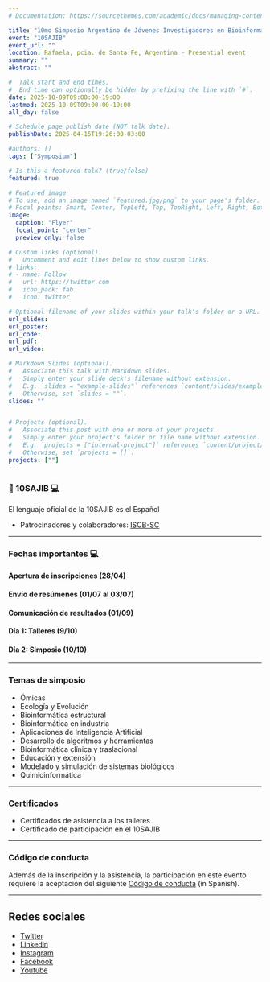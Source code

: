 ```yaml
---
# Documentation: https://sourcethemes.com/academic/docs/managing-content/

title: "10mo Simposio Argentino de Jóvenes Investigadores en Bioinformática"
event: "10SAJIB"
event_url: ""
location: Rafaela, pcia. de Santa Fe, Argentina - Presential event
summary: ""
abstract: ""

#  Talk start and end times.
#  End time can optionally be hidden by prefixing the line with `#`.
date: 2025-10-09T09:00:00-19:00
lastmod: 2025-10-09T09:00:00-19:00
all_day: false

# Schedule page publish date (NOT talk date).
publishDate: 2025-04-15T19:26:00-03:00

#authors: []
tags: ["Symposium"]

# Is this a featured talk? (true/false)
featured: true

# Featured image
# To use, add an image named `featured.jpg/png` to your page's folder. 
# Focal points: Smart, Center, TopLeft, Top, TopRight, Left, Right, BottomLeft, Bottom, BottomRight.
image:
  caption: "Flyer"
  focal_point: "center"
  preview_only: false

# Custom links (optional).
#   Uncomment and edit lines below to show custom links.
# links:
# - name: Follow
#   url: https://twitter.com
#   icon_pack: fab
#   icon: twitter

# Optional filename of your slides within your talk's folder or a URL.
url_slides: 
url_poster: 
url_code:
url_pdf:
url_video:

# Markdown Slides (optional).
#   Associate this talk with Markdown slides.
#   Simply enter your slide deck's filename without extension.
#   E.g. `slides = "example-slides"` references `content/slides/example-slides.md`.
#   Otherwise, set `slides = ""`.
slides: ""


# Projects (optional).
#   Associate this post with one or more of your projects.
#   Simply enter your project's folder or file name without extension.
#   E.g. `projects = ["internal-project"]` references `content/project/deep-learning/index.md`.
#   Otherwise, set `projects = []`.
projects: [""]
---
```


### :red_circle: 10SAJIB :computer:

El lenguaje oficial de la 10SAJIB es el Español
- Patrocinadores y colaboradores: [ISCB-SC](https://iscbsc.org/)

---
### Fechas importantes :computer:

#### Apertura de inscripciones (28/04)

#### Envío de resúmenes (01/07 al 03/07)

#### Comunicación de resultados (01/09)

#### Día 1: Talleres (9/10)

#### Día 2: Simposio (10/10)

---
### Temas de simposio
- Ómicas
- Ecología y Evolución
- Bioinformática estructural
- Bioinformática en industria
- Aplicaciones de Inteligencia Artificial
- Desarrollo de algoritmos y herramientas
- Bioinformática clínica y traslacional
- Educación y extensión 
- Modelado y simulación de sistemas biológicos
- Quimioinformática

---
### Certificados
- Certificados de asistencia a los talleres
- Certificado de participación en el 10SAJIB

---
### Código de conducta
Además de la inscripción y la asistencia, la participación en este evento requiere la aceptación del siguiente [Código de conducta](https://docs.google.com/document/d/1gmpcx05KAHsSO6MHd4ettlGT5cy7b9Yp4D55CZoN9RA/edit?usp=sharing) (in Spanish).

---

## Redes sociales
- [Twitter](https://twitter.com/rsgargentina)
- [Linkedin](https://www.linkedin.com/in/iscb-sc-rsgargentina-053599214/)
- [Instagram](https://www.instagram.com/rsg_arg/)
- [Facebook](https://www.facebook.com/RSGArgentina/)
- [Youtube](https://www.youtube.com/channel/UCVQA_t8dR5xownEu5NI9S0w/featured)